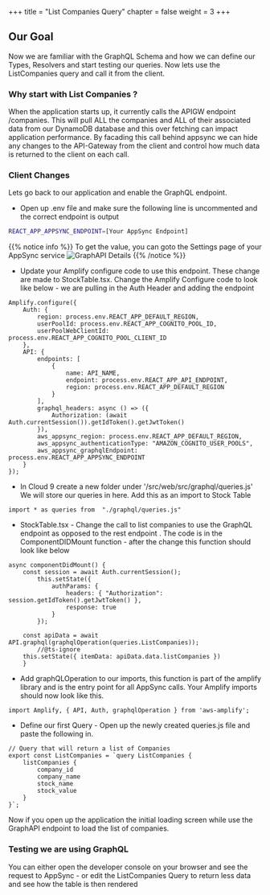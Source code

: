 +++
title = "List Companies Query"
chapter = false
weight = 3
+++

## Our Goal
Now we are familiar with the GraphQL Schema and how we can define our Types, Resolvers and start testing our queries.  Now lets use the ListCompanies query and call it from the client.  

### Why start with List Companies ?
When the application starts up, it currently calls the APIGW endpoint /companies.  This will pull ALL the companies and ALL of their associated data from our DynamoDB database and this over fetching can impact application performance.  By facading this call behind appsync we can hide any changes to the API-Gateway from the client and control how much data is returned to the client on each call.

### Client Changes
Lets go back to our application and enable the GraphQL endpoint.

* Open up .env file and make sure the following line is uncommented and the correct endpoint is output 

```bash
REACT_APP_APPSYNC_ENDPOINT=[Your AppSync Endpoint]
```
{{% notice info %}}
To get the value, you can goto the Settings page of your AppSync service
![GraphAPI Details](/images/GraphAPIDetails.png)
{{% /notice %}}

* Update your Amplify configure code to use this endpoint.  These change are made to StockTable.tsx. Change the Amplify Configure code to look like below - we are pulling in the Auth Header and adding the endpoint

```tsx
Amplify.configure({
    Auth: {
        region: process.env.REACT_APP_DEFAULT_REGION,
        userPoolId: process.env.REACT_APP_COGNITO_POOL_ID,
        userPoolWebClientId: process.env.REACT_APP_COGNITO_POOL_CLIENT_ID
    },
    API: {
        endpoints: [
            {
                name: API_NAME,
                endpoint: process.env.REACT_APP_API_ENDPOINT,
                region: process.env.REACT_APP_DEFAULT_REGION
            }
        ],
        graphql_headers: async () => ({
            Authorization: (await Auth.currentSession()).getIdToken().getJwtToken()
        }),
        aws_appsync_region: process.env.REACT_APP_DEFAULT_REGION,
        aws_appsync_authenticationType: "AMAZON_COGNITO_USER_POOLS",
        aws_appsync_graphqlEndpoint: process.env.REACT_APP_APPSYNC_ENDPOINT
    }
});
```

* In Cloud 9 create a new folder under '/src/web/src/graphql/queries.js' We will store our queries in here.  Add this as an import to Stock Table

```tsx
import * as queries from  "./graphql/queries.js"
```


* StockTable.tsx - Change the call to list companies to use the GraphQL endpoint as opposed to the rest endpoint .  The code is in the ComponentDIDMount function - after the change this function should look like below

```tsx
async componentDidMount() {
    const session = await Auth.currentSession();
        this.setState({
            authParams: {
                headers: { "Authorization": session.getIdToken().getJwtToken() },
                response: true
            }
        });
        
    const apiData = await API.graphql(graphqlOperation(queries.ListCompanies));
        //@ts-ignore
    this.setState({ itemData: apiData.data.listCompanies })
    }

```

* Add graphQLOperation to our imports, this function is part of the amplify library and is the entry point for all AppSync calls. Your Amplify imports should now look like this.

```tsx
import Amplify, { API, Auth, graphqlOperation } from 'aws-amplify';
```


* Define our first Query - Open up the newly created queries.js file and paste the following in.

```tsx
// Query that will return a list of Companies
export const ListCompanies = `query ListCompanies {
    listCompanies { 
        company_id 
        company_name
        stock_name
        stock_value
    }
}`;
```

Now if you open up the application the initial loading screen while use the GraphAPI endpoint to load the list of companies.

### Testing we are using GraphQL
You can either open the developer console on your browser and see the request to AppSync - or edit the ListCompanies Query to return less data and see how the table is then rendered


